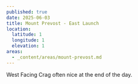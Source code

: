```yaml
---
published: true
date: 2025-06-03
title: Mount Prevost - East Launch
location:
  latitude: 1
  longitude: 1
  elevation: 1
areas:
  - _content/areas/mount-prevost.md
---
```

West Facing Crag often nice at the end of the day.